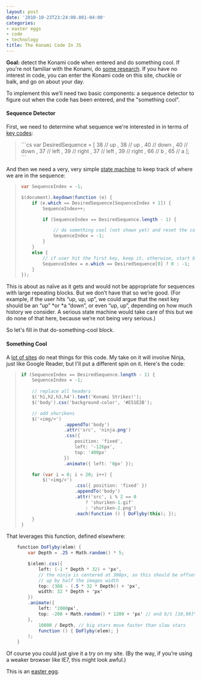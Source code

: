 ```yaml
---
layout: post
date: '2010-10-23T23:24:00.001-04:00'
categories:
- easter eggs
- code
- technology
title: The Konami Code In JS
---
```



**Goal:** detect the Konami code when entered and do something cool. If you're not familiar with the Konami, do [some research](http://en.wikipedia.org/wiki/Konami_Code). If you have no interest in code, you can enter the Konami code on this site, chuckle or balk, and go on about your day.

To implement this we’ll need two basic components: a sequence detector to figure out when the code has been entered, and the "something cool".  <h4>Sequence Detector</h4>

First, we need to determine what sequence we're interested in in terms of [key codes](http://www.quirksmode.org/js/keys.html):
<blockquote>   
```cs
var DesiredSequence = [
              38 // up
            , 38 // up
            , 40 // down
            , 40 // down
            , 37 // left
            , 39 // right
            , 37 // left
            , 39 // right
            , 66 // b
            , 65 // a
        ];
```

</blockquote>


And then we need a very, very simple [state machine](http://en.wikipedia.org/wiki/Finite-state_machine) to keep track of where we are in the sequence:

<blockquote>
  
```cs
var SequenceIndex = -1;

$(document).keydown(function (e) {
    if (e.which == DesiredSequence[SequenceIndex + 1]) {
        SequenceIndex++;

        if (SequenceIndex == DesiredSequence.length - 1) {

            // do something cool (not shown yet) and reset the counter
            SequenceIndex = -1;
        }
    }
    else {
        // if user hit the first key, keep it, otherwise, start back at nothing
        SequenceIndex = e.which == DesiredSequence[0] ? 0 : -1;
    }
});
```

</blockquote>


This is about as naïve as it gets and would not be appropriate for sequences with large repeating blocks. But we don’t have that so we’re good. (For example, if the user hits “up, up, up”, we could argue that the next key should be an “up” *or *a “down”, or even “up, up”, depending on how much history we consider. A serious state machine would take care of this but we do none of that here, because we’re not being very serious.)


So let's fill in that do-something-cool block.

<h4>Something Cool</h4>


A [lot of sites](http://konamicodesites.com/) do neat things for this code. My take on it will involve Ninja, just like Google Reader, but I'll put a different spin on it. Here's the code:

<blockquote>



    
```cs
if (SequenceIndex == DesiredSequence.length - 1) {
    SequenceIndex = -1;
            
    // replace all headers
    $('h1,h2,h3,h4').text('Konami Strikes!');
    $('body').css('background-color', '#E51E2B');

    // add shurikens
    $('<img/>')
                .appendTo('body')
                .attr('src', 'ninja.png')
                .css({
                    position: 'fixed',
                    left: '-126px',
                    top: '400px'
                })
                .animate({ left: '0px' });

    for (var i = 0; i < 20; i++) {
        $('<img/>')
                    .css({ position: 'fixed' })
                    .appendTo('body')
                    .attr('src', i % 2 == 0 
                        ? 'shuriken-1.gif' 
                        : 'shuriken-2.png')
                    .each(function () { DoFlyby(this); });
    }
}
```

  
</blockquote>


That leverages this function, defined elsewhere:


```cs
    function DoFlyby(elem) {
        var Depth = .25 + Math.random() * 5;

        $(elem).css({
            left: (-1 * Depth * 32) + 'px',
            // the ninja is centered at 308px, so this should be offset 
            // up by half the images width
            top: (308 - (.5 * 32 * Depth)) + 'px',
            width: 32 * Depth + 'px'
        })
        .animate({
            left: '2000px',
            top: -200 + Math.random() * 1200 + 'px' // end b/t [10,90]% of the screen
        },
            10000 / Depth, // big stars move faster than slow stars
            function () { DoFlyby(elem); }
        );
    }
```
 
Of course you could just give it a try on my site. (By the way, if you’re using a weaker browser like IE7, this might look awful.)


This is an [easter egg](http://en.wikipedia.org/wiki/Easter_egg_(media)#Software-based).